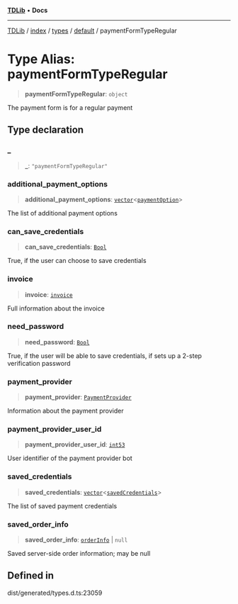 [**TDLib**](../../../../../../README.md) • **Docs**

***

[TDLib](../../../../../../modules.md) / [index](../../../../../README.md) / [types](../../../README.md) / [default](../README.md) / paymentFormTypeRegular

# Type Alias: paymentFormTypeRegular

> **paymentFormTypeRegular**: `object`

The payment form is for a regular payment

## Type declaration

### \_

> **\_**: `"paymentFormTypeRegular"`

### additional\_payment\_options

> **additional\_payment\_options**: [`vector`](vector.md)\<[`paymentOption`](paymentOption-1.md)\>

The list of additional payment options

### can\_save\_credentials

> **can\_save\_credentials**: [`Bool`](Bool.md)

True, if the user can choose to save credentials

### invoice

> **invoice**: [`invoice`](invoice-1.md)

Full information about the invoice

### need\_password

> **need\_password**: [`Bool`](Bool.md)

True, if the user will be able to save credentials, if sets up a 2-step verification password

### payment\_provider

> **payment\_provider**: [`PaymentProvider`](PaymentProvider.md)

Information about the payment provider

### payment\_provider\_user\_id

> **payment\_provider\_user\_id**: [`int53`](int53-1.md)

User identifier of the payment provider bot

### saved\_credentials

> **saved\_credentials**: [`vector`](vector.md)\<[`savedCredentials`](savedCredentials-1.md)\>

The list of saved payment credentials

### saved\_order\_info

> **saved\_order\_info**: [`orderInfo`](orderInfo-1.md) \| `null`

Saved server-side order information; may be null

## Defined in

dist/generated/types.d.ts:23059
